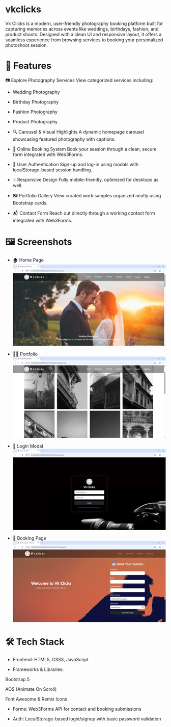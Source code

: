 # vkclicks
Vk Clicks is a modern, user-friendly photography booking platform built for capturing memories across events like weddings, birthdays, fashion, and product shoots. Designed with a clean UI and responsive layout, it offers a seamless experience from browsing services to booking your personalized photoshoot session.

# 🚀 Features

📷 Explore Photography Services
View categorized services including:

   -  Wedding Photography

   -  Birthday Photography

   -  Fashion Photography

   -  Product Photography

- 🔍 Carousel & Visual Highlights
A dynamic homepage carousel showcasing featured photography with captions.

- 📅 Online Booking System
Book your session through a clean, secure form integrated with Web3Forms.

- 👤 User Authentication
Sign-up and log-in using modals with localStorage-based session handling.

- 💡 Responsive Design
Fully mobile-friendly, optimized for desktops as well.

- 🖼️ Portfolio Gallery
View curated work samples organized neatly using Bootstrap cards.

- 📬 Contact Form
Reach out directly through a working contact form integrated with Web3Forms.

# 🖼️ Screenshots

- 🏠 Home Page
![Home Page](image/homepage.png)

- 🧑‍🎓 Portfolio
![Portfolio Page](image/portfoliopage.png)

- 🔐 Login Modal
![Login Page](image/loginpage.png)

- 📅 Booking Page
![Booking Page](image/bookingpage.png)

# 🛠️ Tech Stack
- Frontend: HTML5, CSS3, JavaScript

- Frameworks & Libraries:

 Bootstrap 5

 AOS (Animate On Scroll)

 Font Awesome & Remix Icons

- Forms: Web3Forms API for contact and booking submissions

- Auth: LocalStorage-based login/signup with basic password validation

